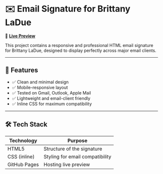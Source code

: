 # ✉️ Email Signature for Brittany LaDue

🔗 **[Live Preview](https://keshurgojiya.github.io/Email-Signature-for-Brittany-LaDue/)**

This project contains a responsive and professional HTML email signature for Brittany LaDue, designed to display perfectly across major email clients.

---

## 📌 Features

- ✅ Clean and minimal design
- ✅ Mobile-responsive layout
- ✅ Tested on Gmail, Outlook, Apple Mail
- ✅ Lightweight and email-client friendly
- ✅ Inline CSS for maximum compatibility

---

## 🛠️ Tech Stack

| Technology | Purpose                         |
|------------|----------------------------------|
| HTML5      | Structure of the signature       |
| CSS (inline) | Styling for email compatibility |
| GitHub Pages | Hosting live preview            |
